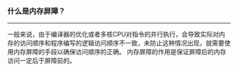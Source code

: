 ### 什么是内存屏障？

------

一般来说，由于编译器的优化或者多核CPU对指令的并行执行，会导致实际对内存的访问顺序和程序编写的逻辑访问顺序不一致，未防止这种情况出现，就需要使用内存屏障的手段以确保访问顺序的正确。
内存屏障的作用是保证屏障后的内存访问一定后于屏障前的。
